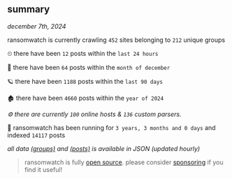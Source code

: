 
## summary
_december 7th, 2024_

ransomwatch is currently crawling `452` sites belonging to `212` unique groups

⏲ there have been `12` posts within the `last 24 hours`

🦈 there have been `64` posts within the `month of december`

🪐 there have been `1188` posts within the `last 90 days`

🏚 there have been `4660` posts within the `year of 2024`

_⚙️ there are currently `100` online hosts & `136` custom parsers._

🦕 ransomwatch has been running for `3 years, 3 months and 0 days` and indexed `14117` posts

_all data  [(groups)](http://ransomwhat.telemetry.ltd/groups) and [(posts)](http://ransomwhat.telemetry.ltd/posts) is available in JSON (updated hourly)_

> ransomwatch is fully [open source](https://github.com/joshhighet/ransomwatch#ransomwatch--). please consider [sponsoring](https://github.com/sponsors/joshhighet) if you find it useful!

